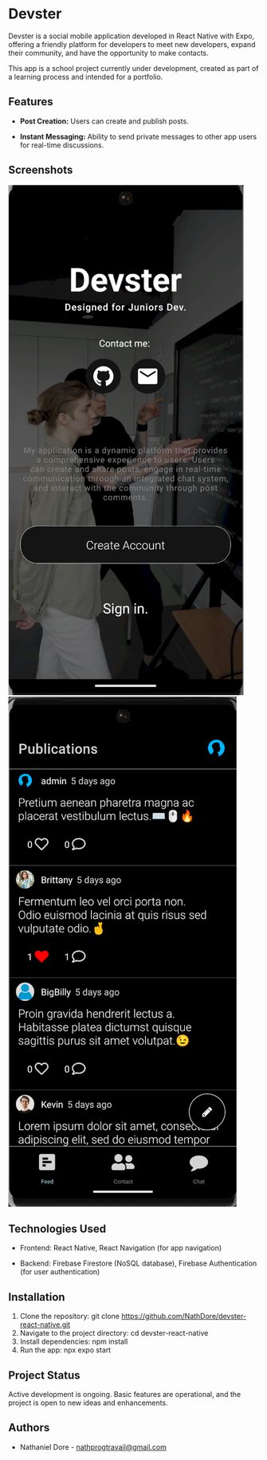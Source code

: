 # Devster

Devster is a social mobile application developed in React Native with Expo, offering a friendly platform for developers to meet new developers, expand their community, and have the opportunity to make contacts.

This app is a school project currently under development, created as part of a learning process and intended for a portfolio.

## Features

- **Post Creation:** Users can create and publish posts.
  
- **Instant Messaging:** Ability to send private messages to other app users for real-time discussions.

## Screenshots

![Screenshot 1](screenshots/home.png)
![Screenshot 2](screenshots/feed.png)

## Technologies Used

- Frontend: React Native, React Navigation (for app navigation)
  
- Backend: Firebase Firestore (NoSQL database), Firebase Authentication (for user authentication)

## Installation

1. Clone the repository: git clone https://github.com/NathDore/devster-react-native.git
2. Navigate to the project directory: cd devster-react-native
3. Install dependencies: npm install
4. Run the app: npx expo start

## Project Status

Active development is ongoing. Basic features are operational, and the project is open to new ideas and enhancements.

## Authors

- Nathaniel Dore - nathprogtravail@gmail.com
